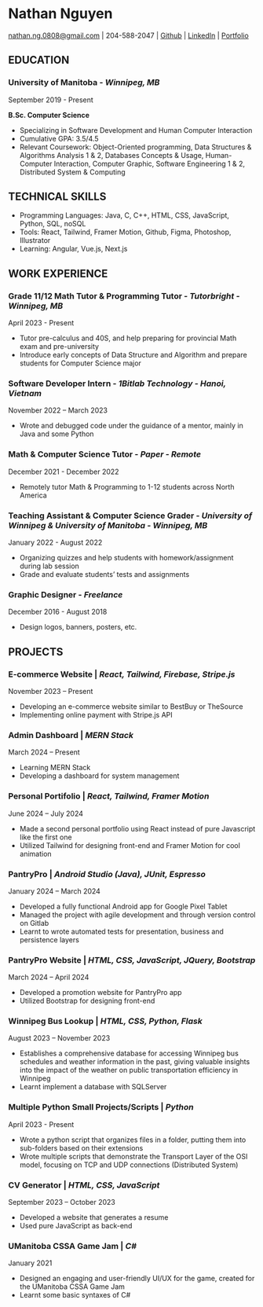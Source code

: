 # Nathan Nguyen

nathan.ng.0808@gmail.com | 204-588-2047 | [Github](https://github.com/nateng98) | [LinkedIn](https://www.linkedin.com/in/nathaniel-nguyen-2176301ab/) | [Portfolio](https://nate-portfolio-v2.vercel.app/)

## EDUCATION
 
### University of Manitoba - *Winnipeg, MB*	
September 2019 - Present

**B.Sc. Computer Science**
- Specializing in Software Development and Human Computer Interaction
- Cumulative GPA: 3.5/4.5
- Relevant Coursework: Object-Oriented programming, Data Structures & Algorithms Analysis 1 & 2, Databases Concepts & Usage, Human-Computer Interaction, Computer Graphic, Software Engineering 1 & 2, Distributed System & Computing

## TECHNICAL SKILLS

- Programming Languages: Java, C, C++, HTML, CSS, JavaScript, Python, SQL, noSQL
- Tools: React, Tailwind, Framer Motion, Github, Figma, Photoshop, Illustrator
- Learning: Angular, Vue.js, Next.js

## WORK EXPERIENCE

### Grade 11/12 Math Tutor & Programming Tutor - *Tutorbright - Winnipeg, MB*	
April 2023 - Present

- Tutor pre-calculus and 40S, and help preparing for provincial Math exam and pre-university
- Introduce early concepts of Data Structure and Algorithm and prepare students for Computer Science major

### Software Developer Intern - *1Bitlab Technology - Hanoi, Vietnam*
November 2022 – March 2023

- Wrote and debugged code under the guidance of a mentor, mainly in Java and some Python

### Math & Computer Science Tutor - *Paper - Remote* 
December 2021 - December 2022

- Remotely tutor Math & Programming to 1-12 students across North America

### Teaching Assistant & Computer Science Grader - *University of Winnipeg & University of Manitoba - Winnipeg, MB*	
January 2022 - August 2022

- Organizing quizzes and help students with homework/assignment during lab session
- Grade and evaluate students’ tests and assignments

### Graphic Designer - *Freelance*	
December 2016 - August 2018

- Design logos, banners, posters, etc.

## PROJECTS

### E-commerce Website | *React, Tailwind, Firebase, Stripe.js*
November 2023 – Present

- Developing an e-commerce website similar to BestBuy or TheSource 
- Implementing online payment with Stripe.js API

### Admin Dashboard | *MERN Stack*
March 2024 – Present

- Learning MERN Stack
- Developing a dashboard for system management

### Personal Portifolio | *React, Tailwind, Framer Motion*
June 2024 – July 2024

- Made a second personal portfolio using React instead of pure Javascript like the first one
- Utilized Tailwind for designing front-end and Framer Motion for cool animation

### PantryPro | *Android Studio (Java), JUnit, Espresso*
January 2024 – March 2024

- Developed a fully functional Android app for Google Pixel Tablet
- Managed the project with agile development and through version control on Gitlab
- Learnt to wrote automated tests for presentation, business and persistence layers

### PantryPro Website | *HTML, CSS, JavaScript, JQuery, Bootstrap*
March 2024 – April 2024

- Developed a promotion website for PantryPro app
- Utilized Bootstrap for designing front-end

### Winnipeg Bus Lookup | *HTML, CSS, Python, Flask*
August 2023 – November 2023

- Establishes a comprehensive database for accessing Winnipeg bus schedules and weather information in the past,
giving valuable insights into the impact of the weather on public transportation efficiency in Winnipeg
- Learnt implement a database with SQLServer

### Multiple Python Small Projects/Scripts | *Python* 
April 2023 - Present
- Wrote a python script that organizes files in a folder, putting them into sub-folders based on their extensions
- Wrote multiple scripts that demonstrate the Transport Layer of the OSI model, focusing on TCP and UDP
connections (Distributed System)

### CV Generator | *HTML, CSS, JavaScript*
September 2023 – October 2023

- Developed a website that generates a resume
- Used pure JavaScript as back-end

### UManitoba CSSA Game Jam | *C#*
January 2021

- Designed an engaging and user-friendly UI/UX for the game, created for the UManitoba CSSA Game Jam
- Learnt some basic syntaxes of C#
